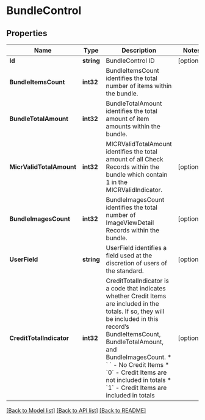 # BundleControl

## Properties

Name | Type | Description | Notes
------------ | ------------- | ------------- | -------------
**Id** | **string** | BundleControl ID | [optional] 
**BundleItemsCount** | **int32** | BundleItemsCount identifies the total number of items within the bundle. | 
**BundleTotalAmount** | **int32** | BundleTotalAmount identifies the total amount of item amounts within the bundle. | 
**MicrValidTotalAmount** | **int32** | MICRValidTotalAmount identifies the total amount of all Check Records within the bundle which contain 1 in the MICRValidIndicator. | [optional] 
**BundleImagesCount** | **int32** | BundleImagesCount identifies the total number of ImageViewDetail Records  within the bundle. | [optional] 
**UserField** | **string** | UserField identifies a field used at the discretion of users of the standard. | [optional] 
**CreditTotalIndicator** | **int32** | CreditTotalIndicator is a code that indicates whether Credit Items are included in the totals. If so, they will be included in this record’s BundleItemsCount, BundleTotalAmount, and BundleImagesCount. * &#x60; &#x60; - No Credit Items * &#x60;0&#x60; - Credit Items are not included in totals * &#x60;1&#x60; - Credit Items are included in totals  | [optional] 

[[Back to Model list]](../README.md#documentation-for-models) [[Back to API list]](../README.md#documentation-for-api-endpoints) [[Back to README]](../README.md)


